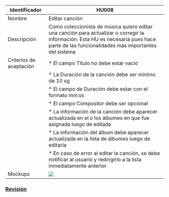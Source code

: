 | Identificador           | HU008                   | 
|-------------------------|------------------------------| 
| Nombre                  | Editar canción | 
| Descripción             | Como coleccionista de música quiero editar una canción para actualizar o corregir la información. Esta HU es necesaria pues hace parte de las funcionalidades más importantes del sistema | 
| Criterios de aceptación | * El campo Título no debe estar vacío |
| | * La Duración de la canción debe ser mínimo de 10 sg |
| | * El campo de Duración debe estar con el formato mm:ss |
| | * El campo Compositor debe ser opcional |
| | * La información de la canción debe aparecer actualizada en el o los álbumes en que fue asignada luego de editada |
| | * La información del álbum debe aparecer actualizada en la lista de álbumes luego de editarla | 
| | * En caso de error al editar la canción, se debe notificar al usuario y redirigirlo a la lista inmediatamente anterior | 
| Mockups                 | ![](https://github.com/MISW-4101-Practicas/TutorialCanciones/wiki/mockups/editar_cancion.png)                 | 

### [Revisión](https://github.com/MISW-4101-Practicas/TutorialCanciones/wiki/f03#revisi%C3%B3n)
